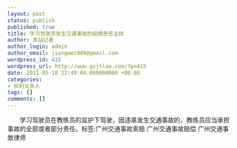 ```yaml
---
layout: post
status: publish
published: true
title: 学习驾驶员发生交通事故的赔偿责任主体
author: 本站记者
author_login: admin
author_email: jiangwei909@gmail.com
wordpress_id: 415
wordpress_url: http://www.gzjtlaw.com/?p=415
date: 2011-05-18 22:49:04.000000000 +08:00
categories:
- 权利义务人
tags: []
comments: []
---
```

　　学习驾驶员在教练员的监护下驾驶，因违章发生交通事故的，教练员应当承担事故的全部或者部分责任。标签:广州交通事故索赔 广州交通事故赔偿 广州交通事故律师

